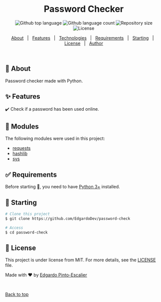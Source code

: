 <div align="center" id="top"> 
  &#xa0;

  <!-- <a href="https://passwordcheck.netlify.app">Demo</a> -->
</div>

<h1 align="center">Password Checker</h1>

<p align="center">
  <img alt="Github top language" src="https://img.shields.io/github/languages/top/EdgardoDev/password-check?color=1976D2">

  <img alt="Github language count" src="https://img.shields.io/github/languages/count/EdgardoDev/password-check?color=1976D2">

  <img alt="Repository size" src="https://img.shields.io/github/repo-size/EdgardoDev/password-check?color=1976D2">

  <img alt="License" src="https://img.shields.io/github/license/EdgardoDev/password-check?color=1976D2">

  <!-- <img alt="Github issues" src="https://img.shields.io/github/issues/{{YOUR_GITHUB_USERNAME}}/password-check?color=56BEB8" /> -->

  <!-- <img alt="Github forks" src="https://img.shields.io/github/forks/{{YOUR_GITHUB_USERNAME}}/password-check?color=56BEB8" /> -->

  <!-- <img alt="Github stars" src="https://img.shields.io/github/stars/{{YOUR_GITHUB_USERNAME}}/password-check?color=56BEB8" /> -->
</p>

<!-- Status -->

<!-- <h4 align="center"> 
	🚧  Password Check 🚀 Under construction...  🚧
</h4> 

<hr> -->

<p align="center">
  <a href="#dart-about">About</a> &#xa0; | &#xa0; 
  <a href="#sparkles-features">Features</a> &#xa0; | &#xa0;
  <a href="#rocket-technologies">Technologies</a> &#xa0; | &#xa0;
  <a href="#white_check_mark-requirements">Requirements</a> &#xa0; | &#xa0;
  <a href="#checkered_flag-starting">Starting</a> &#xa0; | &#xa0;
  <a href="#memo-license">License</a> &#xa0; | &#xa0;
  <a href="https://github.com/EdgardoDev" target="_blank">Author</a>
</p>

<br>

## :dart: About ##

Password checker made with Python.

## :sparkles: Features ##

:heavy_check_mark: Check if a password has been used online.


## :rocket: Modules ##

The following modules were used in this project:

- [requests](https://pypi.org/project/requests/)
- [hashlib](https://pypi.org/search/?q=hashlib)
- [sys](https://pypi.org/search/?q=sys&o=)

## :white_check_mark: Requirements ##

Before starting :checkered_flag:, you need to have [Python 3+](https://www.python.org/download/releases/3.0/) installed.

## :checkered_flag: Starting ##

```bash
# Clone this project
$ git clone https://github.com/EdgardoDev/password-check

# Access
$ cd password-check
```

## :memo: License ##

This project is under license from MIT. For more details, see the [LICENSE](LICENSE.md) file.


Made with :heart: by <a href="https://github.com/EdgardoDev" target="_blank">Edgardo Pinto-Escalier</a>

&#xa0;

<a href="#top">Back to top</a>
